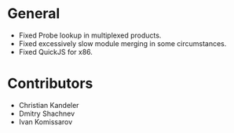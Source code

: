# General
* Fixed Probe lookup in multiplexed products.
* Fixed excessively slow module merging in some circumstances.
* Fixed QuickJS for x86.

# Contributors
* Christian Kandeler
* Dmitry Shachnev
* Ivan Komissarov
